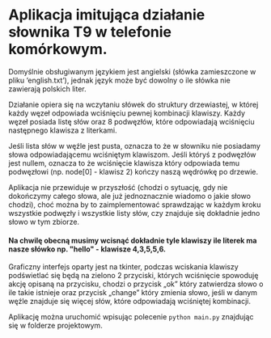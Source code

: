 # Aplikacja imitująca działanie słownika T9 w telefonie komórkowym.

Domyślnie obsługiwanym językiem jest angielski (słówka zamieszczone w pliku ‘english.txt’), jednak język może być dowolny o ile słówka nie zawierają polskich liter.

Działanie opiera się na wczytaniu słówek do struktury drzewiastej, w której każdy węzeł odpowiada wciśnięciu pewnej kombinacji klawiszy. Każdy węzeł posiada listę słów oraz 8 podwęzłów, które odpowiadają wciśnięciu następnego klawisza z literkami.

Jeśli lista słów w węźle jest pusta, oznacza to że w słowniku nie posiadamy słowa odpowiadającemu wciśniętym klawiszom.
Jeśli któryś z podwęzłów jest nullem, oznacza to że wciśnięcie klawisza który odpowiada temu podwęzłowi (np. node[0] - klawisz 2) kończy naszą wędrówkę po drzewie.

Aplikacja nie przewiduje w przyszłość (chodzi o sytuację, gdy nie dokończymy całego słowa, ale już jednoznacznie wiadomo o jakie słowo chodzi), choć można by to zaimplementować sprawdzając w każdym kroku wszystkie podwęzły i wszystkie listy słów, czy znajduje się dokładnie jedno słowo w tym zbiorze. 

#### Na chwilę obecną musimy wcisnąć dokładnie tyle klawiszy ile literek ma nasze słówko np. "hello" - klawisze 4,3,5,5,6.

Graficzny interfejs oparty jest na tkinter, podczas wciskania klawiszy podświetlać się będą na zielono 2 przyciski, których wciśnięcie spowoduję akcję opisaną na przycisku, chodzi o przycisk „ok” który zatwierdza słowo o ile takie istnieje oraz przycisk „change” który zmienia słowo, jeśli w danym węźle znajduje się więcej słów, które odpowiadają wciśniętej kombinacji.

Aplikację można uruchomić wpisując polecenie ```python main.py``` znajdując się w folderze projektowym.